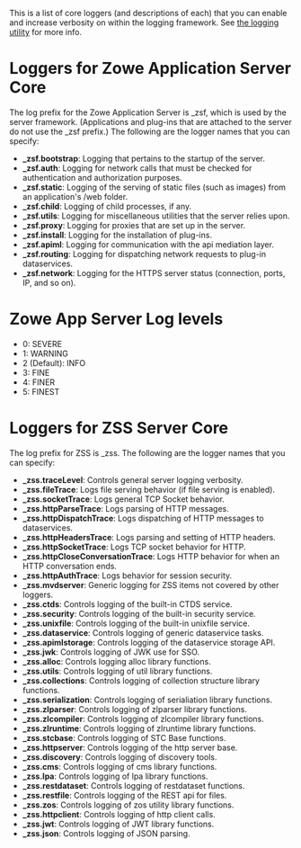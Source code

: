 This is a list of core loggers (and descriptions of each) that you can enable and increase verbosity on within the logging framework. See [the logging utility](mvd-logutility.md) for more info.

# Loggers for Zowe Application Server Core
The log prefix for the Zowe Application Server is _zsf, which is used by the server framework. (Applications and plug-ins that are attached to the server do not use the _zsf prefix.)
The following are the logger names that you can specify:
* **_zsf.bootstrap**: Logging that pertains to the startup of the server.
* **_zsf.auth**: Logging for network calls that must be checked for authentication and authorization purposes.
* **_zsf.static**: Logging of the serving of static files (such as images) from an application's /web folder.
* **_zsf.child**: Logging of child processes, if any.
* **_zsf.utils**: Logging for miscellaneous utilities that the server relies upon.
* **_zsf.proxy**: Logging for proxies that are set up in the server.
* **_zsf.install**: Logging for the installation of plug-ins.
* **_zsf.apiml**: Logging for communication with the api mediation layer.
* **_zsf.routing**: Logging for dispatching network requests to plug-in dataservices.
* **_zsf.network**: Logging for the HTTPS server status (connection, ports, IP, and so on).

# Zowe App Server Log levels
* 0: SEVERE
* 1: WARNING
* 2 (Default): INFO
* 3: FINE
* 4: FINER
* 5: FINEST


# Loggers for ZSS Server Core
The log prefix for ZSS is _zss. The following are the logger names that you can specify:
* **_zss.traceLevel**: Controls general server logging verbosity.
* **_zss.fileTrace**: Logs file serving behavior (if file serving is enabled).
* **_zss.socketTrace**: Logs general TCP Socket behavior.
* **_zss.httpParseTrace**: Logs parsing of HTTP messages.
* **_zss.httpDispatchTrace**: Logs dispatching of HTTP messages to dataservices.
* **_zss.httpHeadersTrace**: Logs parsing and setting of HTTP headers.
* **_zss.httpSocketTrace**: Logs TCP socket behavior for HTTP.
* **_zss.httpCloseConversationTrace**: Logs HTTP behavior for when an HTTP conversation ends.
* **_zss.httpAuthTrace**: Logs behavior for session security.
* **_zss.mvdserver**: Generic logging for ZSS items not covered by other loggers.
* **_zss.ctds**: Controls logging of the built-in CTDS service.
* **_zss.security**: Controls logging of the built-in security service.
* **_zss.unixfile**: Controls logging of the built-in unixfile service.
* **_zss.dataservice**: Controls logging of generic dataservice tasks.
* **_zss.apimlstorage**: Controls logging of the dataservice storage API.
* **_zss.jwk**: Controls logging of JWK use for SSO.
* **_zss.alloc**: Controls logging alloc library functions.
* **_zss.utils**: Controls logging of util library functions.
* **_zss.collections**: Controls logging of collection structure library functions.
* **_zss.serialization**: Controls logging of serialiation library functions.
* **_zss.zlparser**: Controls logging of zlparser library functions.
* **_zss.zlcompiler**: Controls logging of zlcompiler library functions.
* **_zss.zlruntime**: Controls logging of zlruntime library functions.
* **_zss.stcbase**: Controls logging of STC Base functions.
* **_zss.httpserver**: Controls logging of the http server base.
* **_zss.discovery**: Controls logging of discovery tools.
* **_zss.cms**: Controls logging of cms library functions.
* **_zss.lpa**: Controls logging of lpa library functions.
* **_zss.restdataset**: Controls logging of restdataset functions.
* **_zss.restfile**: Controls logging of the REST api for files.
* **_zss.zos**: Controls logging of zos utility library functions.
* **_zss.httpclient**: Controls logging of http client calls.
* **_zss.jwt**: Controls logging of JWT library functions.
* **_zss.json**: Controls logging of JSON parsing.

